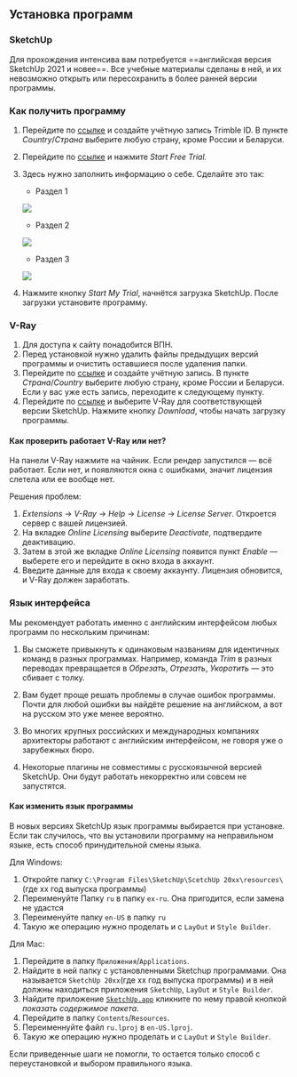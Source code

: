 ## Установка программ

### SketchUp

Для прохождения интенсива вам потребуется ==английская версия SketchUp 2021 и новее==. Все учебные материалы сделаны в ней, и их невозможно открыть или пересохранить в более ранней версии программы.

### Как получить программу

1. Перейдите по [ссылке](https://id.trimble.com/ui/sign_up.html) и создайте учётную запись Trimble ID. В пункте _Country_/_Страна_ выберите любую страну, кроме России и Беларуси.

2. Перейдите по [ссылке](https://www.sketchup.com/try-sketchup) и нажмите _Start Free Trial._

3. Здесь нужно заполнить информацию о себе. Сделайте это так:

    - Раздел 1

    ![](/img/SVR_15/1686162066__D0_A1_D0_BD_D0_B8_D0_BC_D0_BE_D0_BA_20_D1_8D_D0_BA_D1_80_D0_B0_D0_BD_D0_B0_202022-03-16_20_D0_B2_2016.31.25.png#bordered)

    - Раздел 2

    ![](/img/SVR_15/1686162085__D0_A1_D0_BD_D0_B8_D0_BC_D0_BE_D0_BA_20_D1_8D_D0_BA_D1_80_D0_B0_D0_BD_D0_B0_202022-03-16_20_D0_B2_2016.32.29.png#bordered)

    - Раздел 3

    ![](/img/SVR_15/1686162114__D0_A1_D0_BD_D0_B8_D0_BC_D0_BE_D0_BA_20_D1_8D_D0_BA_D1_80_D0_B0_D0_BD_D0_B0_202022-03-16_20_D0_B2_2016.34.03.png#bordered)

4. Нажмите кнопку _Start My Trial_, начнётся загрузка SketchUp. После загрузки установите программу.

### V-Ray

1. Для доступа к сайту понадобится ВПН.
2. Перед установкой нужно удалить файлы предыдущих версий программы и очистить оставшиеся после удаления папки.
3. Перейдите по [ссылке](https://accounts.chaos.com/register) и создайте учётную запись. В пункте _Страна_/_Country_ выберите любую страну, кроме России и Беларуси. Если у вас уже есть запись, переходите к следующему пункту.
4. Перейдите по [ссылке](https://download.chaosgroup.com/?platform=56&product=47) и выберите V-Ray для соответствующей версии SketchUp. Нажмите кнопку _Download_, чтобы начать загрузку программы.

#### Как проверить работает V-Ray или нет?

На панели V-Ray нажмите на чайник. Если рендер запустился — всё работает. Если нет, и появляются окна с ошибками, значит лицензия слетела или ее вообще нет.

Решения проблем:

1. _Extensions_ → _V-Ray_ → _Help_ → _License_ → _License Server_. Откроется сервер с вашей лицензией.
2. На вкладке _Online Licensing_ выберите _Deactivate_, подтвердите деактивацию.
3. Затем в этой же вкладке _Online Licensing_ появится пункт _Enable_ — выберете его и перейдите в окно входа в аккаунт.
4. Введите данные для входа к своему аккаунту. Лицензия обновится, и V-Ray должен заработать.

### Язык интерфейса

Мы рекомендует работать именно с английским интерфейсом любых программ по нескольким причинам:  

1. Вы сможете привыкнуть к одинаковым названиям для идентичных команд в разных программах. Например, команда _Trim_ в разных переводах превращается в _Обрезать_, _Отрезать_, _Укоротить_ — это сбивает с толку.

2. Вам будет проще решать проблемы в случае ошибок программы. Почти для любой ошибки вы найдёте решение на английском, а вот на русском это уже менее вероятно.

3. Во многих крупных российских и международных компаниях архитекторы работают с английским интерфейсом, не говоря уже о зарубежных бюро.

4. Некоторые плагины не совместимы с русскоязычной версией SketchUp. Они будут работать некорректно или совсем не запустятся.

#### Как изменить язык программы

В новых версиях SketchUp язык программы выбирается при установке. Если так случилось, что вы установили программу на неправильном языке, есть способ принудительной смены языка.

Для Windows:

1. Откройте папку `C:\Program Files\SketchUp\ScetchUp 20xx\resources\`(где xx год выпуска программы)
2. Переименуйте Папку `ru` в папку `ex-ru`. Она пригодится, если замена не удастся 
3. Переименуйте папку `en-US` в папку `ru`
4. Такую же операцию нужно проделать и с `LayOut` и `Style Builder`.

Для Mac:

1. Перейдите в папку `Приложения`/`Applications`.
2. Найдите в ней папку с установленными Sketchup программами. Она называется `SketchUp 20xx`(где xx год выпуска программы) и в ней должны находиться приложения `SketchUp`, `LayOut` и `Style Builder`.
3. Найдите приложение [`SketchUp.app`](http://sketchup.app) кликните по нему правой кнопкой _показать содержимое пакета_.
4. Перейдите в папку `Contents`/`Resources`.
5. Переименнуйте файл `ru.lproj` в `en-US.lproj`.
6. Такую же операцию нужно проделать и с `LayOut` и `Style Builder`.

Если приведенные шаги не помогли, то остается только способ с переустановкой и выбором правильного языка.
